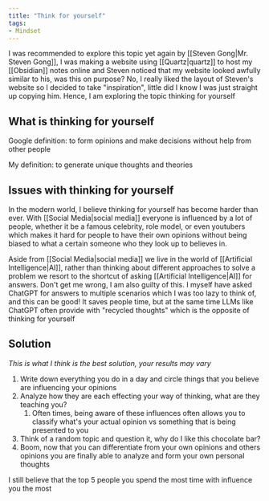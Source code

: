 ```yaml
---
title: "Think for yourself"
tags:
- Mindset
---
```

I was recommended to explore this topic yet again by [[Steven Gong|Mr. Steven Gong]], I was making a website using [[Quartz|quartz]] to host my [[Obsidian]] notes online and Steven noticed that my website looked awfully similar to his, was this on purpose? No, I really liked the layout of Steven's website so I decided to take "inspiration", little did I know I was just straight up copying him. Hence, I am exploring the topic thinking for yourself

## What is thinking for yourself

Google definition: to form opinions and make decisions without help from other people

My definition: to generate unique thoughts and theories

## Issues with thinking for yourself

In the modern world, I believe thinking for yourself has become harder than ever. With [[Social Media|social media]] everyone is influenced by a lot of people, whether it be a famous celebrity, role model, or even youtubers which makes it hard for people to have their own opinions without being biased to what a certain someone who they look up to believes in.

Aside from [[Social Media|social media]] we live in the world of [[Artificial Intelligence|AI]], rather than thinking about different approaches to solve a problem we resort to the shortcut of asking [[Artificial Intelligence|AI]] for answers. Don't get me wrong, I am also guilty of this. I myself have asked ChatGPT for answers to multiple scenarios which I was too lazy to think of, and this can be good! It saves people time, but at the same time LLMs like ChatGPT often provide with "recycled thoughts" which is the opposite of thinking for yourself

## Solution

*This is what I think is the best solution, your results may vary*

1. Write down everything you do in a day and circle things that you believe are influencing your opinions
2. Analyze how they are each effecting your way of thinking, what are they teaching you?
	1. Often times, being aware of these influences often allows you to classify what's your actual opinion vs something that is being presented to you
3. Think of a random topic and question it, why do I like this chocolate bar?
4. Boom, now that you can differentiate from your own opinions and others opinions you are finally able to analyze and form your own personal thoughts

I still believe that the top 5 people you spend the most time with influence you the most